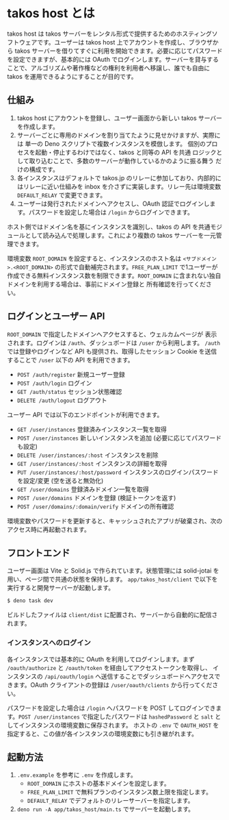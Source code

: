 # takos host とは

takos host は takos
サーバーをレンタル形式で提供するためのホスティングソフトウェアです。ユーザーは
takos host 上でアカウントを作成し、ブラウザから takos
サーバーを借りてすぐに利用を開始できます。必要に応じてパスワードを設定できますが、基本的には
OAuth
でログインします。サーバーを貸与することで、アルゴリズムや著作権などの権利を利用者へ移譲し、誰でも自由に
takos を運用できるようにすることが目的です。

## 仕組み

1. takos host にアカウントを登録し、ユーザー画面から新しい takos
   サーバーを作成します。
2. サーバーごとに専用のドメインを割り当てたように見せかけますが、実際には 単一の
   Deno スクリプトで複数インスタンスを模倣します。
   個別のプロセスを起動・停止するわけではなく、takos と同等の API を共通
   ロジックとして取り込むことで、多数のサーバーが動作しているかのように振る舞う
   だけの構成です。
3. 各インスタンスはデフォルトで takos.jp
   のリレーに参加しており、内部的にはリレーに近い仕組みを inbox
   を介さずに実装します。リレー先は環境変数 `DEFAULT_RELAY` で変更できます。
4. ユーザーは発行されたドメインへアクセスし、OAuth
   認証でログインします。パスワードを設定した場合は `/login`
   からログインできます。

ホスト側ではドメイン名を基にインスタンスを識別し、takos の API
を共通モジュールとして読み込んで処理します。これにより複数の takos
サーバーを一元管理できます。

環境変数 `ROOT_DOMAIN` を設定すると、インスタンスのホスト名は
`<サブドメイン>.<ROOT_DOMAIN>` の形式で自動補完されます。`FREE_PLAN_LIMIT`
で1ユーザーが作成できる無料インスタンス数を制限できます。`ROOT_DOMAIN`
に含まれない独自ドメインを利用する場合は、事前にドメイン登録と
所有確認を行ってください。

## ログインとユーザー API

`ROOT_DOMAIN` で指定したドメインへアクセスすると、ウェルカムページが
表示されます。ログインは `/auth`、ダッシュボードは `/user` から利用します。
`/auth` では登録やログインなど API も提供され、取得したセッション Cookie
を送信することで `/user` 以下の API を利用できます。

- `POST /auth/register` 新規ユーザー登録
- `POST /auth/login` ログイン
- `GET /auth/status` セッション状態確認
- `DELETE /auth/logout` ログアウト

ユーザー API では以下のエンドポイントが利用できます。

- `GET /user/instances` 登録済みインスタンス一覧を取得
- `POST /user/instances` 新しいインスタンスを追加 (必要に応じてパスワードも設定)
- `DELETE /user/instances/:host` インスタンスを削除
- `GET /user/instances/:host` インスタンスの詳細を取得
- `PUT /user/instances/:host/password`
  インスタンスのログインパスワードを設定/変更 (空を送ると無効化)
- `GET /user/domains` 登録済みドメイン一覧を取得
- `POST /user/domains` ドメインを登録 (検証トークンを返す)
- `POST /user/domains/:domain/verify` ドメインの所有確認

環境変数やパスワードを更新すると、キャッシュされたアプリが破棄され、次のアクセス時に再起動されます。

## フロントエンド

ユーザー画面は Vite と Solid.js で作られています。状態管理には solid-jotai
を用い、ページ間で共通の状態を保持します。 `app/takos_host/client`
で以下を実行すると開発サーバーが起動します。

```bash
$ deno task dev
```

ビルドしたファイルは `client/dist`
に配置され、サーバーから自動的に配信されます。

### インスタンスへのログイン

各インスタンスでは基本的に OAuth を利用してログインします。まず
`/oauth/authorize` と `/oauth/token` を経由してアクセストークンを取得し、
インスタンスの `/api/oauth/login`
へ送信することでダッシュボードへアクセスできます。OAuth クライアントの登録は
`/user/oauth/clients` から行ってください。

パスワードを設定した場合は `/login` へパスワードを POST
してログインできます。`POST /user/instances` で指定したパスワードは
`hashedPassword` と `salt` としてインスタンスの環境変数に保存されます。 ホストの
`.env` で `OAUTH_HOST`
を指定すると、この値が各インスタンスの環境変数にも引き継がれます。

## 起動方法

1. `.env.example` を参考に `.env` を作成します。
   - `ROOT_DOMAIN` にホストの基本ドメインを設定します。
   - `FREE_PLAN_LIMIT` で無料プランのインスタンス数上限を指定します。
   - `DEFAULT_RELAY` でデフォルトのリレーサーバーを指定します。
2. `deno run -A app/takos_host/main.ts` でサーバーを起動します。
